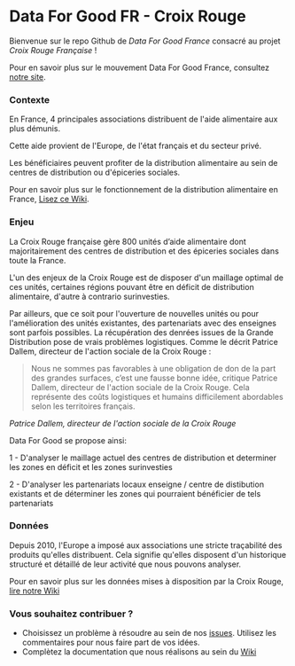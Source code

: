 # Data For Good FR - Croix Rouge

Bienvenue sur le repo Github de _Data For Good France_ consacré au projet _Croix Rouge Française_ !

Pour en savoir plus sur le mouvement Data For Good France, consultez [notre site](http://www.dataforgood.fr).

### Contexte

En France, 4 principales associations distribuent de l'aide alimentaire aux plus démunis.

Cette aide provient de l'Europe, de l'état français et du secteur privé.

Les bénéficiaires peuvent profiter de la distribution alimentaire au sein de centres de distribution ou d'épiceries sociales.

Pour en savoir plus sur le fonctionnement de la distribution alimentaire en France, [Lisez ce Wiki](https://github.com/dataforgoodfr/croixrouge/wiki/La-distribution-alimentaire-en-France).

### Enjeu

La Croix Rouge française gère 800 unités d’aide alimentaire dont majoritairement des centres de distribution et des épiceries sociales dans toute la France. 

L'un des enjeux de la Croix Rouge est de disposer d'un maillage optimal de ces unités, certaines régions pouvant être en déficit de distribution alimentaire, d'autre à contrario surinvesties.

Par ailleurs, que ce soit pour l'ouverture de nouvelles unités ou pour l'amélioration des unités existantes, des partenariats avec des enseignes sont parfois possibles. La récupération des denrées issues de la Grande Distribution pose de vrais problèmes logistiques. Comme le décrit Patrice Dallem, directeur de l'action sociale de la Croix Rouge : 
> Nous ne sommes pas favorables à une obligation de don de la part des grandes surfaces, c’est une fausse bonne idée, critique Patrice Dallem, directeur de l'action sociale de la Croix Rouge. Cela représente des coûts logistiques et humains difficilement abordables selon les territoires français.
>  
<cite>Patrice Dallem, directeur de l'action sociale de la Croix Rouge</cite>

Data For Good se propose ainsi:

1 - D'analyser le maillage actuel des centres de distribution et determiner les zones en déficit et les zones surinvesties 

2 - D'analyser les partenariats locaux enseigne / centre de distibution existants et de déterminer les zones qui pourraient bénéficier de tels partenariats


### Données

Depuis 2010, l'Europe a imposé aux associations une stricte traçabilité des produits qu'elles distribuent. Cela signifie qu'elles disposent d'un historique structuré et détaillé de leur activité que nous pouvons analyser. 

Pour en savoir plus sur les données mises à disposition par la Croix Rouge, [lire notre Wiki](https://github.com/dataforgoodfr/croixrouge/wiki/Description-des-tables)

### Vous souhaitez contribuer ? 

- Choisissez un problème à résoudre au sein de nos [issues](https://github.com/dataforgoodfr/croixrouge/issues). Utilisez les commentaires pour nous faire part de vos idées. 
- Complètez la documentation que nous réalisons au sein du [Wiki](https://github.com/dataforgoodfr/croixrouge/wiki)
